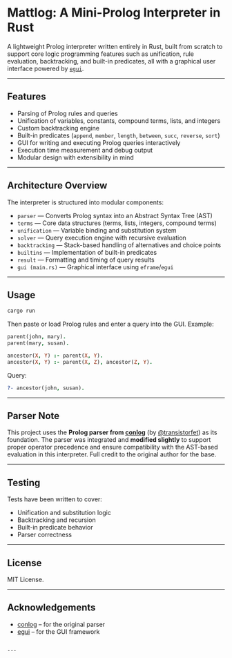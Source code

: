 # Mattlog: A Mini-Prolog Interpreter in Rust

A lightweight Prolog interpreter written entirely in Rust, built from scratch to support core logic programming features such as unification, rule evaluation, backtracking, and built-in predicates, all with a graphical user interface powered by [`egui`](https://github.com/emilk/egui).

---

## Features

- Parsing of Prolog rules and queries
- Unification of variables, constants, compound terms, lists, and integers
- Custom backtracking engine
- Built-in predicates (`append`, `member`, `length`, `between`, `succ`, `reverse`, `sort`)
- GUI for writing and executing Prolog queries interactively
- Execution time measurement and debug output
- Modular design with extensibility in mind

---

## Architecture Overview

The interpreter is structured into modular components:

- `parser` — Converts Prolog syntax into an Abstract Syntax Tree (AST)
- `terms` — Core data structures (terms, lists, integers, compound terms)
- `unification` — Variable binding and substitution system
- `solver` — Query execution engine with recursive evaluation
- `backtracking` — Stack-based handling of alternatives and choice points
- `builtins` — Implementation of built-in predicates
- `result` — Formatting and timing of query results
- `gui (main.rs)` — Graphical interface using `eframe`/`egui`

---

## Usage

```bash
cargo run
```

Then paste or load Prolog rules and enter a query into the GUI. Example:

```prolog
parent(john, mary).
parent(mary, susan).

ancestor(X, Y) :- parent(X, Y).
ancestor(X, Y) :- parent(X, Z), ancestor(Z, Y).
```

Query:
```prolog
?- ancestor(john, susan).
```

---

## Parser Note

This project uses the **Prolog parser from [conlog](https://github.com/transistorfet/conlog)** (by [@transistorfet](https://github.com/transistorfet)) as its foundation. The parser was integrated and **modified slightly** to support proper operator precedence and ensure compatibility with the AST-based evaluation in this interpreter. Full credit to the original author for the base.

---

## Testing

Tests have been written to cover:

- Unification and substitution logic
- Backtracking and recursion
- Built-in predicate behavior
- Parser correctness

---

## License

MIT License.

---

## Acknowledgements

- [conlog](https://github.com/transistorfet/conlog) – for the original parser
- [egui](https://github.com/emilk/egui) – for the GUI framework
```

---